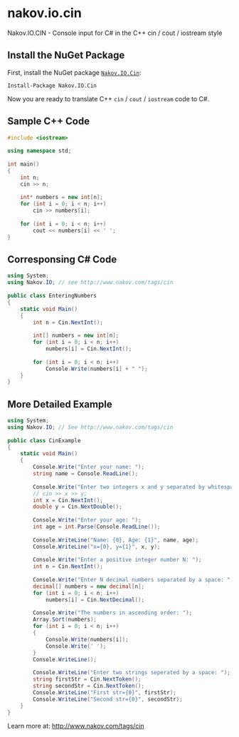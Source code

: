 nakov.io.cin
============

Nakov.IO.CIN - Console input for C# in the C++ cin / cout / iostream style

Install the NuGet Package
-------------------------

First, install the NuGet package [`Nakov.IO.Cin`](https://www.nuget.org/packages/Nakov.IO.Cin):

```
Install-Package Nakov.IO.Cin
```

Now you are ready to translate C++ `cin` / `cout` / `iostream` code to C#.

Sample C++ Code
---------------

```cpp
#include <iostream>
 
using namespace std;
 
int main()
{
    int n;
    cin >> n;
 
    int* numbers = new int[n];
    for (int i = 0; i < n; i++)
        cin >> numbers[i];
 
    for (int i = 0; i < n; i++)
        cout << numbers[i] << ' ';
}
```

Corresponsing C# Code
---------------------

```cs
using System;
using Nakov.IO; // see http://www.nakov.com/tags/cin
 
public class EnteringNumbers
{
    static void Main()
    {
        int n = Cin.NextInt();
 
        int[] numbers = new int[n];
        for (int i = 0; i < n; i++)
            numbers[i] = Cin.NextInt();
 
        for (int i = 0; i < n; i++)
            Console.Write(numbers[i] + " ");
    }
}
```

More Detailed Example
---------------------

```cs
using System;
using Nakov.IO; // See http://www.nakov.com/tags/cin
 
public class CinExample
{
    static void Main()
    {
        Console.Write("Enter your name: ");
        string name = Console.ReadLine();
 
        Console.Write("Enter two integers x and y separated by whitespace: ");
        // cin >> x >> y;
        int x = Cin.NextInt();
        double y = Cin.NextDouble();
 
        Console.Write("Enter your age: ");
        int age = int.Parse(Console.ReadLine());
 
        Console.WriteLine("Name: {0}, Age: {1}", name, age);
        Console.WriteLine("x={0}, y={1}", x, y);
 
        Console.Write("Enter a positive integer number N: ");
        int n = Cin.NextInt();
 
        Console.Write("Enter N decimal numbers separated by a space: ");
        decimal[] numbers = new decimal[n];
        for (int i = 0; i < n; i++)
            numbers[i] = Cin.NextDecimal();
 
        Console.Write("The numbers in ascending order: ");
        Array.Sort(numbers);
        for (int i = 0; i < n; i++)
        {
            Console.Write(numbers[i]);
            Console.Write(' ');
        }
        Console.WriteLine();
 
        Console.WriteLine("Enter two strings seperated by a space: ");
        string firstStr = Cin.NextToken();
        string secondStr = Cin.NextToken();
        Console.WriteLine("First str={0}", firstStr);
        Console.WriteLine("Second str={0}", secondStr);
    }
}
```

Learn more at: http://www.nakov.com/tags/cin
